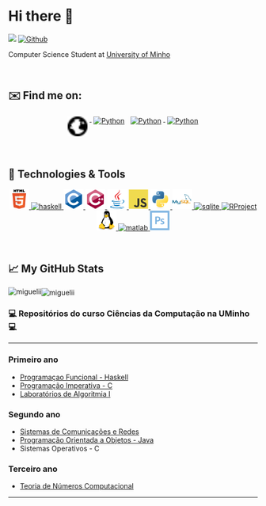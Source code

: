 <h1 align="left"> Hi there 👋</h1>

![](https://visitor-badge.laobi.icu/badge?page_id=PaulinhoRDC.PaulinhoRDC)
[![Github](https://img.shields.io/github/followers/PaulinhoRDC?label=Follow&style=social)](https://github.com/PaulinhoRDC)
<br />
<p>
Computer Science Student at <a href="https://www.uminho.pt/EN/Pages/default.aspx">University of Minho</a>
</br>
</p>

<br/>

<h2 align="left">✉️ Find me on:</h2>

<p align="center">
 <a href="https://github.com/PaulinhoRDC" target="_blank" rel="noopener noreferrer"> <img src="https://raw.githubusercontent.com/iconic/open-iconic/master/svg/globe.svg" alt="Python" height="40" style="vertical-align:top; margin:4px"> </a>
 <a href="https://www.linkedin.com/in/paulordcosta/" target="_blank" rel="noopener noreferrer"> <img src="https://cdn.jsdelivr.net/npm/simple-icons@v3/icons/linkedin.svg" alt="Python" height="40" style="vertical-align:top; margin:4px"></a>
 <a href="mailto:pauloricardodiasdacosta@gmail.com"> <img src="https://cdn.jsdelivr.net/npm/simple-icons@v3/icons/gmail.svg" alt="Python" height="40" style="vertical-align:top; margin:4px">
 <a href="https://www.instagram.com/paulordc_18/"> <img src="https://cdn.jsdelivr.net/npm/simple-icons@v3/icons/instagram.svg" alt="Python" height="40" style="vertical-align:top; margin:4px">
  </a>
</p>

<br />

<h2 align="left">🔧 Technologies & Tools</h2>
<p align="center"> 
<a href="https://html.spec.whatwg.org/multipage/" target="_blank"> <img src="https://raw.githubusercontent.com/devicons/devicon/master/icons/html5/html5-original-wordmark.svg" alt="html5" width="40" height="40"/> </a> 
<a href="https://www.haskell.org/" target="_blank"> <img src="https://upload.wikimedia.org/wikipedia/commons/1/1c/Haskell-Logo.svg" alt="haskell" width="40" height="40"/> </a> 
<a href="https://www.cprogramming.com/" target="_blank"> <img src="https://raw.githubusercontent.com/devicons/devicon/master/icons/c/c-original.svg" alt="c" width="40" height="40"/> </a> 
<a href="https://www.w3schools.com/cpp/" target="_blank"> <img src="https://raw.githubusercontent.com/devicons/devicon/master/icons/cplusplus/cplusplus-original.svg" alt="cplusplus" width="40" height="40"/> </a> 
<a href="https://www.java.com" target="_blank"> <img src="https://raw.githubusercontent.com/devicons/devicon/master/icons/java/java-original.svg" alt="java" width="40" height="40"/> </a></a> 
<a href="https://developer.mozilla.org/en-US/docs/Web/JavaScript" target="_blank"> <img src="https://raw.githubusercontent.com/devicons/devicon/master/icons/javascript/javascript-original.svg" alt="javascript" width="40" height="40"/> </a> 
<a href="https://www.python.org" target="_blank"> <img src="https://raw.githubusercontent.com/devicons/devicon/master/icons/python/python-original.svg" alt="python" width="40" height="40"/> </a> 
<a href="https://www.mysql.com/" target="_blank"> <img src="https://raw.githubusercontent.com/devicons/devicon/master/icons/mysql/mysql-original-wordmark.svg" alt="mysql" width="40" height="40"/> </a> 
<a href="https://www.sqlite.org/" target="_blank"> <img src="https://www.vectorlogo.zone/logos/sqlite/sqlite-icon.svg" alt="sqlite" width="40" height="40"/> </a>
<a href="https://www.r-project.org/" target="_blank"> <img src="https://www.vectorlogo.zone/logos/r-project/r-project-icon.svg" alt="RProject" width="40" height="40"/> </a> 
<a href="https://www.linux.org/" target="_blank"> <img src="https://raw.githubusercontent.com/devicons/devicon/master/icons/linux/linux-original.svg" alt="linux" width="40" height="40"/> </a> 
<a href="https://www.mathworks.com/" target="_blank"> <img src="https://upload.wikimedia.org/wikipedia/commons/2/21/Matlab_Logo.png" alt="matlab" width="40" height="40"/> </a> 
<a href="https://www.photoshop.com/en" target="_blank"> <img src="https://raw.githubusercontent.com/devicons/devicon/master/icons/photoshop/photoshop-line.svg" alt="photoshop" width="40" height="40"/></a> 
</p>


<br />
<h2 align="left">📈 My GitHub Stats</h2>
<p><img align="left" src="https://github-readme-stats.vercel.app/api/top-langs?username=miguelii&theme=dark&show_icons=true&locale=en&layout=compact" alt="miguelii" /></p>
<p><img align="center" src="https://github-readme-stats.vercel.app/api?username=miguelii&theme=dark&count_private=true&show_icons=true" alt="miguelii" width="50%"/>






### 💻 Repositórios do curso Ciências da Computação na UMinho 💻
____________________________
### Primeiro ano 

- [Programaçao Funcional - Haskell](https://github.com/Miguelii/PF)
- [Programação Imperativa - C](https://github.com/Miguelii/PI)
- [Laboratórios de Algoritmia I](https://github.com/Miguelii/Labs-de-Algoritmia-I)


### Segundo ano

- [Sistemas de Comunicações e Redes](https://github.com/Miguelii/SCR)
- [Programação Orientada a Objetos - Java](https://github.com/Miguelii/POO)
- Sistemas Operativos - C



### Terceiro ano

- [Teoria de Números Computacional](https://github.com/Miguelii/TNC)
____________________________
